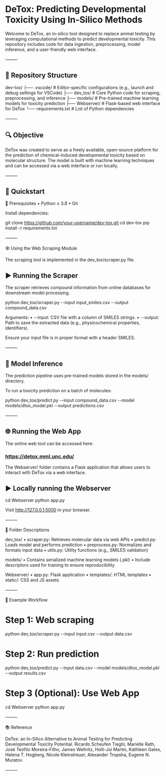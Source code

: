 # DeTox: Predicting Developmental Toxicity Using In-Silico Methods

Welcome to DeTox, an in-silico tool designed to replace animal testing by leveraging computational methods to predict developmental toxicity. This repository includes code for data ingestion, preprocessing, model inference, and a user-friendly web interface.

⸻

## 📁 Repository Structure

dev-tox/
├── .vscode/             # Editor-specific configurations (e.g., launch and debug settings for VSCode)
├── dev_tox/             # Core Python code for scraping, preprocessing, and inference
├── models/              # Pre-trained machine learning models for toxicity prediction
├── Webserver/           # Flask-based web interface for DeTox
└── requirements.txt     # List of Python dependencies

⸻

## 🔍 Objective

DeTox was created to serve as a freely available, open-source platform for the prediction of chemical-induced developmental toxicity based on molecular structure. The model is built with machine learning techniques and can be accessed via a web interface or run locally.

⸻

## 🚀 Quickstart

🔧 Prerequisites
	•	Python ≥ 3.8
	•	Git

Install dependencies:

git clone https://github.com/your-username/dev-tox.git
cd dev-tox
pip install -r requirements.txt

⸻

🕸️ Using the Web Scraping Module

The scraping tool is implemented in the dev_tox/scraper.py file.


## ▶️ Running the Scraper

The scraper retrieves compound information from online databases for downstream model processing.

python dev_tox/scraper.py --input input_smiles.csv --output compound_data.csv

Arguments:
	•	--input: CSV file with a column of SMILES strings.
	•	--output: Path to save the extracted data (e.g., physicochemical properties, identifiers).

Ensure your input file is in proper format with a header SMILES.

⸻

## 🧠 Model Inference

The prediction pipeline uses pre-trained models stored in the models/ directory.

To run a toxicity prediction on a batch of molecules:

python dev_tox/predict.py --input compound_data.csv --model models/dtox_model.pkl --output predictions.csv

⸻

## 🌐 Running the Web App

The online web tool can be accessed here: 

### https://detox.mml.unc.edu/

The Webserver/ folder contains a Flask application that allows users to interact with DeTox via a web interface.


## ▶️ Locally running the Webserver

cd Webserver
python app.py

Visit http://127.0.0.1:5000 in your browser.

⸻

🧩 Folder Descriptions

dev_tox/
	•	scraper.py: Retrieves molecular data via web APIs
	•	predict.py: Loads model and performs prediction
	•	preprocess.py: Normalizes and formats input data
	•	utils.py: Utility functions (e.g., SMILES validation)

models/
	•	Contains serialized machine learning models (.pkl)
	•	Include descriptors used for training to ensure reproducibility

Webserver/
	•	app.py: Flask application
	•	templates/: HTML templates
	•	static/: CSS and JS assets

⸻

🧪 Example Workflow

# Step 1: Web scraping
python dev_tox/scraper.py --input input.csv --output data.csv

# Step 2: Run prediction
python dev_tox/predict.py --input data.csv --model models/dtox_model.pkl --output results.csv

# Step 3 (Optional): Use Web App
cd Webserver
python app.py



⸻

📚 Reference

DeTox: an In-Silico Alternative to Animal Testing for Predicting Developmental Toxicity Potential.
Ricardo Scheufen Tieghi, Marielle Rath, José Teófilo Moreira-Filho, James Wellnitz, Holli-Joi Martin, Kathleen Gates, Helena T. Hogberg, Nicole Kleinstreuer,
Alexander Tropsha, Eugene N. Muratov.

⸻